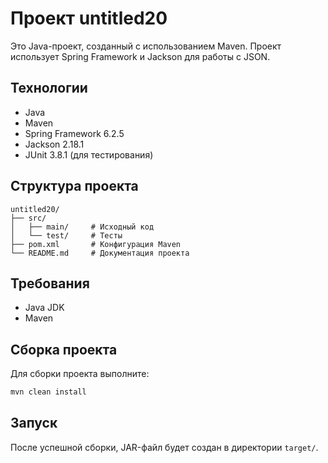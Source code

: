 # Проект untitled20

Это Java-проект, созданный с использованием Maven. Проект использует Spring Framework и Jackson для работы с JSON.

## Технологии

- Java
- Maven
- Spring Framework 6.2.5
- Jackson 2.18.1
- JUnit 3.8.1 (для тестирования)

## Структура проекта

```
untitled20/
├── src/
│   ├── main/     # Исходный код
│   └── test/     # Тесты
├── pom.xml       # Конфигурация Maven
└── README.md     # Документация проекта
```

## Требования

- Java JDK
- Maven

## Сборка проекта

Для сборки проекта выполните:

```bash
mvn clean install
```

## Запуск

После успешной сборки, JAR-файл будет создан в директории `target/`.
